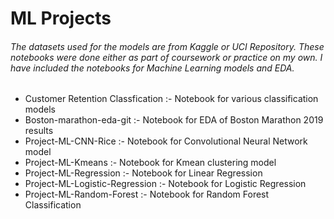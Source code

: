 # ML Projects
###### The datasets used for the models are from Kaggle or UCI Repository. These notebooks were done either as part of coursework or practice on my own. I have included the notebooks for Machine Learning models and EDA.
+ Customer Retention Classfication :- Notebook for various classification models
+ Boston-marathon-eda-git :- Notebook for EDA of Boston Marathon 2019 results
+ Project-ML-CNN-Rice :- Notebook for Convolutional Neural Network model
+ Project-ML-Kmeans :- Notebook for Kmean clustering model
+ Project-ML-Regression :- Notebook for Linear Regression
+ Project-ML-Logistic-Regression :- Notebook for Logistic Regression
+  Project-ML-Random-Forest :- Notebook for Random Forest Classification

